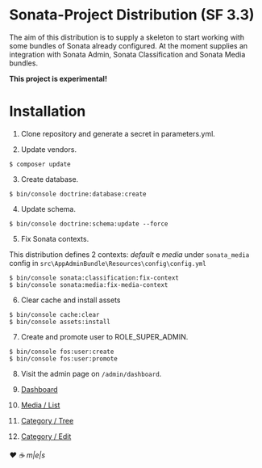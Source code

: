 Sonata-Project Distribution (SF 3.3)
====================================

The aim of this distribution is to supply a skeleton to start working with some bundles
of Sonata already configured.
At the moment supplies an integration with Sonata Admin, Sonata Classification and
Sonata Media bundles.

**This project is experimental!**

Installation
============

1. Clone repository and generate a secret in parameters.yml.

2. Update vendors.
```
$ composer update
```

3. Create database.
```
$ bin/console doctrine:database:create
```

4. Update schema.
```
$ bin/console doctrine:schema:update --force
```

5. Fix Sonata contexts.

This distribution defines 2 contexts: _default_ e _media_ under `sonata_media` config
in `src\AppAdminBundle\Resources\config\config.yml`
```
$ bin/console sonata:classification:fix-context
$ bin/console sonata:media:fix-media-context
```

6. Clear cache and install assets
```
$ bin/console cache:clear
$ bin/console assets:install
```

7. Create and promote user to ROLE_SUPER_ADMIN.
```
$ bin/console fos:user:create
$ bin/console fos:user:promote
```

8. Visit the admin page on `/admin/dashboard`.


1. [Dashboard][1]
2. [Media / List][2]
3. [Category / Tree][3]
4. [Category / Edit][4]


###### ♥ ☕ m|e|s

[1]: http://www.multimediaexperiencestudio.it/github/sonata-distribution/screen_01.png
[2]: http://www.multimediaexperiencestudio.it/github/sonata-distribution/screen_02.png
[3]: http://www.multimediaexperiencestudio.it/github/sonata-distribution/screen_03.png
[4]: http://www.multimediaexperiencestudio.it/github/sonata-distribution/screen_04.png
